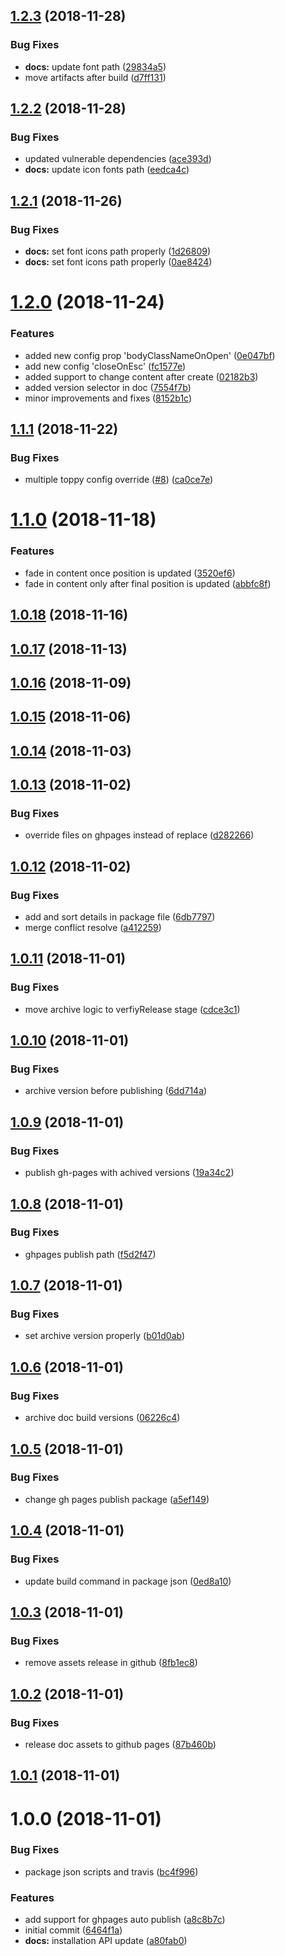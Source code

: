 ## [1.2.3](https://github.com/lokesh-coder/toppy/compare/v1.2.2...v1.2.3) (2018-11-28)


### Bug Fixes

* **docs:** update font path ([29834a5](https://github.com/lokesh-coder/toppy/commit/29834a5))
* move artifacts after build ([d7ff131](https://github.com/lokesh-coder/toppy/commit/d7ff131))

## [1.2.2](https://github.com/lokesh-coder/toppy/compare/v1.2.1...v1.2.2) (2018-11-28)


### Bug Fixes

* updated vulnerable dependencies ([ace393d](https://github.com/lokesh-coder/toppy/commit/ace393d))
* **docs:** update icon fonts path ([eedca4c](https://github.com/lokesh-coder/toppy/commit/eedca4c))

## [1.2.1](https://github.com/lokesh-coder/toppy/compare/v1.2.0...v1.2.1) (2018-11-26)


### Bug Fixes

* **docs:** set font icons path properly ([1d26809](https://github.com/lokesh-coder/toppy/commit/1d26809))
* **docs:** set font icons path properly ([0ae8424](https://github.com/lokesh-coder/toppy/commit/0ae8424))

# [1.2.0](https://github.com/lokesh-coder/toppy/compare/v1.1.1...v1.2.0) (2018-11-24)


### Features

*  added new config prop 'bodyClassNameOnOpen' ([0e047bf](https://github.com/lokesh-coder/toppy/commit/0e047bf))
* add new config 'closeOnEsc' ([fc1577e](https://github.com/lokesh-coder/toppy/commit/fc1577e))
* added support to change content after create ([02182b3](https://github.com/lokesh-coder/toppy/commit/02182b3))
* added version selector in doc ([7554f7b](https://github.com/lokesh-coder/toppy/commit/7554f7b))
* minor improvements and fixes ([8152b1c](https://github.com/lokesh-coder/toppy/commit/8152b1c))

## [1.1.1](https://github.com/lokesh-coder/toppy/compare/v1.1.0...v1.1.1) (2018-11-22)


### Bug Fixes

* multiple toppy config override ([#8](https://github.com/lokesh-coder/toppy/issues/8)) ([ca0ce7e](https://github.com/lokesh-coder/toppy/commit/ca0ce7e))

# [1.1.0](https://github.com/lokesh-coder/toppy/compare/v1.0.18...v1.1.0) (2018-11-18)


### Features

* fade in content once position is updated ([3520ef6](https://github.com/lokesh-coder/toppy/commit/3520ef6))
* fade in content only after final position is updated ([abbfc8f](https://github.com/lokesh-coder/toppy/commit/abbfc8f))

## [1.0.18](https://github.com/lokesh-coder/toppy/compare/v1.0.17...v1.0.18) (2018-11-16)

## [1.0.17](https://github.com/lokesh-coder/toppy/compare/v1.0.16...v1.0.17) (2018-11-13)

## [1.0.16](https://github.com/lokesh-coder/toppy/compare/v1.0.15...v1.0.16) (2018-11-09)

## [1.0.15](https://github.com/lokesh-coder/toppy/compare/v1.0.14...v1.0.15) (2018-11-06)

## [1.0.14](https://github.com/lokesh-coder/toppy/compare/v1.0.13...v1.0.14) (2018-11-03)

## [1.0.13](https://github.com/lokesh-coder/toppy/compare/v1.0.12...v1.0.13) (2018-11-02)


### Bug Fixes

* override files on ghpages instead of replace ([d282266](https://github.com/lokesh-coder/toppy/commit/d282266))

## [1.0.12](https://github.com/lokesh-coder/toppy/compare/v1.0.11...v1.0.12) (2018-11-02)


### Bug Fixes

* add and sort details in package file ([6db7797](https://github.com/lokesh-coder/toppy/commit/6db7797))
* merge conflict resolve ([a412259](https://github.com/lokesh-coder/toppy/commit/a412259))

## [1.0.11](https://github.com/lokesh-coder/toppy/compare/v1.0.10...v1.0.11) (2018-11-01)


### Bug Fixes

* move archive logic to verfiyRelease stage ([cdce3c1](https://github.com/lokesh-coder/toppy/commit/cdce3c1))

## [1.0.10](https://github.com/lokesh-coder/toppy/compare/v1.0.9...v1.0.10) (2018-11-01)


### Bug Fixes

* archive version before publishing ([6dd714a](https://github.com/lokesh-coder/toppy/commit/6dd714a))

## [1.0.9](https://github.com/lokesh-coder/toppy/compare/v1.0.8...v1.0.9) (2018-11-01)


### Bug Fixes

* publish gh-pages with achived versions ([19a34c2](https://github.com/lokesh-coder/toppy/commit/19a34c2))

## [1.0.8](https://github.com/lokesh-coder/toppy/compare/v1.0.7...v1.0.8) (2018-11-01)


### Bug Fixes

* ghpages publish path ([f5d2f47](https://github.com/lokesh-coder/toppy/commit/f5d2f47))

## [1.0.7](https://github.com/lokesh-coder/toppy/compare/v1.0.6...v1.0.7) (2018-11-01)


### Bug Fixes

* set archive version properly ([b01d0ab](https://github.com/lokesh-coder/toppy/commit/b01d0ab))

## [1.0.6](https://github.com/lokesh-coder/toppy/compare/v1.0.5...v1.0.6) (2018-11-01)


### Bug Fixes

* archive doc build versions ([06226c4](https://github.com/lokesh-coder/toppy/commit/06226c4))

## [1.0.5](https://github.com/lokesh-coder/toppy/compare/v1.0.4...v1.0.5) (2018-11-01)


### Bug Fixes

* change gh pages publish package ([a5ef149](https://github.com/lokesh-coder/toppy/commit/a5ef149))

## [1.0.4](https://github.com/lokesh-coder/toppy/compare/v1.0.3...v1.0.4) (2018-11-01)


### Bug Fixes

* update build command in package json ([0ed8a10](https://github.com/lokesh-coder/toppy/commit/0ed8a10))

## [1.0.3](https://github.com/lokesh-coder/toppy/compare/v1.0.2...v1.0.3) (2018-11-01)


### Bug Fixes

* remove assets release in github ([8fb1ec8](https://github.com/lokesh-coder/toppy/commit/8fb1ec8))

## [1.0.2](https://github.com/lokesh-coder/toppy/compare/v1.0.1...v1.0.2) (2018-11-01)


### Bug Fixes

* release doc assets to github pages ([87b460b](https://github.com/lokesh-coder/toppy/commit/87b460b))

## [1.0.1](https://github.com/lokesh-coder/toppy.git/compare/v1.0.0...v1.0.1) (2018-11-01)

# 1.0.0 (2018-11-01)


### Bug Fixes

* package json scripts and travis ([bc4f996](https://github.com/lokesh-coder/toppy.git/commit/bc4f996))


### Features

* add support for ghpages auto publish ([a8c8b7c](https://github.com/lokesh-coder/toppy.git/commit/a8c8b7c))
* initial commit ([6464f1a](https://github.com/lokesh-coder/toppy.git/commit/6464f1a))
* **docs:** installation API update ([a80fab0](https://github.com/lokesh-coder/toppy.git/commit/a80fab0))
